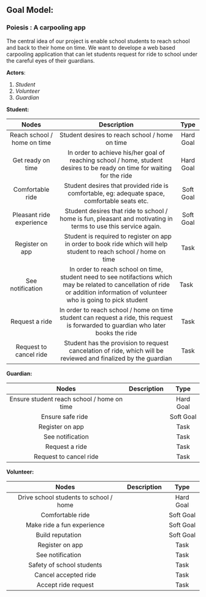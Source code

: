 ## Goal Model:
### Poiesis : A carpooling app
The central idea of our project is enable school students to reach school and back to their home on time. We want to develope a web based carpooling application 
that can let students request for ride to school under the careful eyes of their guardians. 

**Actors**:
1. *Student*
2. *Volunteer*
3. *Guardian* 

 
**Student:**

|Nodes                    |  Description | Type     |
|:-----------------------:|:------------:|:--------:|
|  Reach school / home on time   |  Student desires to reach school / home on time            | Hard Goal  |
|  Get ready on time      |  In order to achieve his/her goal of reaching school / home, student desires to be ready on time for waiting for the ride            | Hard Goal  |
|  Comfortable ride       |       Student desires that provided ride is comfortable, eg: adequate space, comfortable seats etc.       | Soft Goal  |
|  Pleasant ride experience    |  Student desires that ride to school / home is fun, pleasant and motivating in terms to use this service again.            | Soft Goal  |  
|  Register on app        |   Student is required to register on app in order to book ride which will help student to reach school / home on time           |  Task      |
|  See notification       | In order to reach school on time, student need to see notifactions which may be related to cancellation of ride or addition information of volunteer who is going to pick student             |    Task  |
|  Request a ride         | In order to reach school / home on time student can request a ride, this request is forwarded to guardian who later books the ride              |  Task      |
|  Request to cancel ride |  Student has the provision to request cancelation of ride, which will be reviewed and finalized by the guardian            |  Task      |


**Guardian:**
 
|Nodes                    |  Description | Type     |
|:-----------------------:|:------------:|:--------:|
|  Ensure student reach school / home on time |      | Hard Goal |
|  Ensure safe ride    |             | Soft Goal  |
|  Register on app        |              |  Task      |
|  See notification   |           |  Task  |    
|  Request a ride  |           | Task |
|  Request to cancel ride   |          |  Task  |

**Volunteer:**


|Nodes                    |  Description | Type     |
|:-----------------------:|:------------:|:--------:|
|  Drive school students to school / home |    | Hard Goal |
|  Comfortable ride          |           | Soft Goal|
|  Make ride a fun experience|           | Soft Goal |
|  Build reputation         |            | Soft Goal |
|  Register on app        |              |  Task      |
|  See notification         |            | Task    |   
|  Safety of school students|            | Task |
|  Cancel accepted ride              |            | Task  |
|  Accept ride request             |            | Task   |
 

